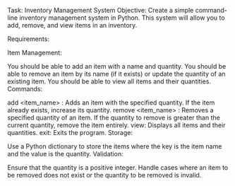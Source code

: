 Task: Inventory Management System
Objective:
Create a simple command-line inventory management system in Python. This system will allow you to add, remove, and view items in an inventory.

Requirements:

Item Management:

You should be able to add an item with a name and quantity.
You should be able to remove an item by its name (if it exists) or update the quantity of an existing item.
You should be able to view all items and their quantities.
Commands:

add <item_name> <quantity>: Adds an item with the specified quantity. If the item already exists, increase its quantity.
remove <item_name> <quantity>: Removes a specified quantity of an item. If the quantity to remove is greater than the current quantity, remove the item entirely.
view: Displays all items and their quantities.
exit: Exits the program.
Storage:

Use a Python dictionary to store the items where the key is the item name and the value is the quantity.
Validation:

Ensure that the quantity is a positive integer.
Handle cases where an item to be removed does not exist or the quantity to be removed is invalid.
